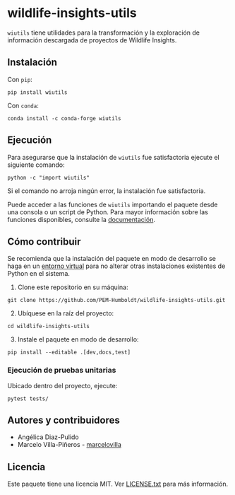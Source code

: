# wildlife-insights-utils

`wiutils` tiene utilidades para la transformación y la exploración de información descargada de proyectos de Wildlife Insights.

## Instalación

Con `pip`:
```shell
pip install wiutils
```

Con `conda`:
```shell
conda install -c conda-forge wiutils
```

## Ejecución
Para asegurarse que la instalación de `wiutils` fue satisfactoria ejecute el siguiente comando:

```shell
python -c "import wiutils"
```
Si el comando no arroja ningún error, la instalación fue satisfactoria.

Puede acceder a las funciones de `wiutils` importando el paquete desde una consola o un script de Python. Para mayor información sobre las funciones disponibles, consulte la [documentación](https://wiutils.readthedocs.io).

## Cómo contribuir

Se recomienda que la instalación del paquete en modo de desarrollo se haga en un [entorno virtual](https://www.python.org/dev/peps/pep-0405/) para no alterar otras instalaciones existentes de Python en el sistema.

1. Clone este repositorio en su máquina:
```shell
git clone https://github.com/PEM-Humboldt/wildlife-insights-utils.git
```

2. Ubíquese en la raíz del proyecto:
```shell
cd wildlife-insights-utils
```

3. Instale el paquete en modo de desarrollo:
```shell
pip install --editable .[dev,docs,test]
```


### Ejecución de pruebas unitarias
Ubicado dentro del proyecto, ejecute:

```
pytest tests/
```

## Autores y contribuidores

* Angélica Diaz-Pulido
* Marcelo Villa-Piñeros - [marcelovilla](https://github.com/marcelovilla)

## Licencia
Este paquete tiene una licencia MIT. Ver [LICENSE.txt](LICENSE.txt) para más información.

[1]: https://github.com/Toblerity/Fiona#installation
[2]: https://github.com/mapbox/rasterio#installation
